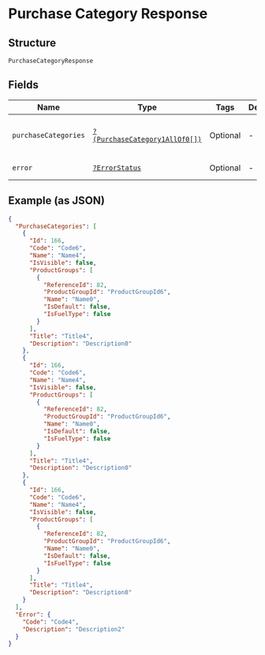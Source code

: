 
# Purchase Category Response

## Structure

`PurchaseCategoryResponse`

## Fields

| Name | Type | Tags | Description | Getter | Setter |
|  --- | --- | --- | --- | --- | --- |
| `purchaseCategories` | [`?(PurchaseCategory1AllOf0[])`](../../doc/models/purchase-category-1-all-of-0.md) | Optional | - | getPurchaseCategories(): ?array | setPurchaseCategories(?array purchaseCategories): void |
| `error` | [`?ErrorStatus`](../../doc/models/error-status.md) | Optional | - | getError(): ?ErrorStatus | setError(?ErrorStatus error): void |

## Example (as JSON)

```json
{
  "PurchaseCategories": [
    {
      "Id": 166,
      "Code": "Code6",
      "Name": "Name4",
      "IsVisible": false,
      "ProductGroups": [
        {
          "ReferenceId": 82,
          "ProductGroupId": "ProductGroupId6",
          "Name": "Name0",
          "IsDefault": false,
          "IsFuelType": false
        }
      ],
      "Title": "Title4",
      "Description": "Description0"
    },
    {
      "Id": 166,
      "Code": "Code6",
      "Name": "Name4",
      "IsVisible": false,
      "ProductGroups": [
        {
          "ReferenceId": 82,
          "ProductGroupId": "ProductGroupId6",
          "Name": "Name0",
          "IsDefault": false,
          "IsFuelType": false
        }
      ],
      "Title": "Title4",
      "Description": "Description0"
    },
    {
      "Id": 166,
      "Code": "Code6",
      "Name": "Name4",
      "IsVisible": false,
      "ProductGroups": [
        {
          "ReferenceId": 82,
          "ProductGroupId": "ProductGroupId6",
          "Name": "Name0",
          "IsDefault": false,
          "IsFuelType": false
        }
      ],
      "Title": "Title4",
      "Description": "Description0"
    }
  ],
  "Error": {
    "Code": "Code4",
    "Description": "Description2"
  }
}
```

